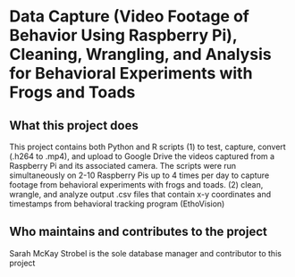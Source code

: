 # Data Capture (Video Footage of Behavior Using Raspberry Pi), Cleaning, Wrangling, and Analysis for Behavioral Experiments with Frogs and Toads

## What this project does
This project contains both Python and R scripts 
(1) to test, capture, convert (.h264 to .mp4), and upload to Google Drive the videos captured from a Raspberry Pi and its associated camera. The scripts were run simultaneously on 2-10 Raspberry Pis up to 4 times per day to capture footage from behavioral experiments with frogs and toads.
(2) clean, wrangle, and analyze output .csv files that contain x-y coordinates and timestamps from behavioral tracking program (EthoVision)

## Who maintains and contributes to the project
Sarah McKay Strobel is the sole database manager and contributor to this project